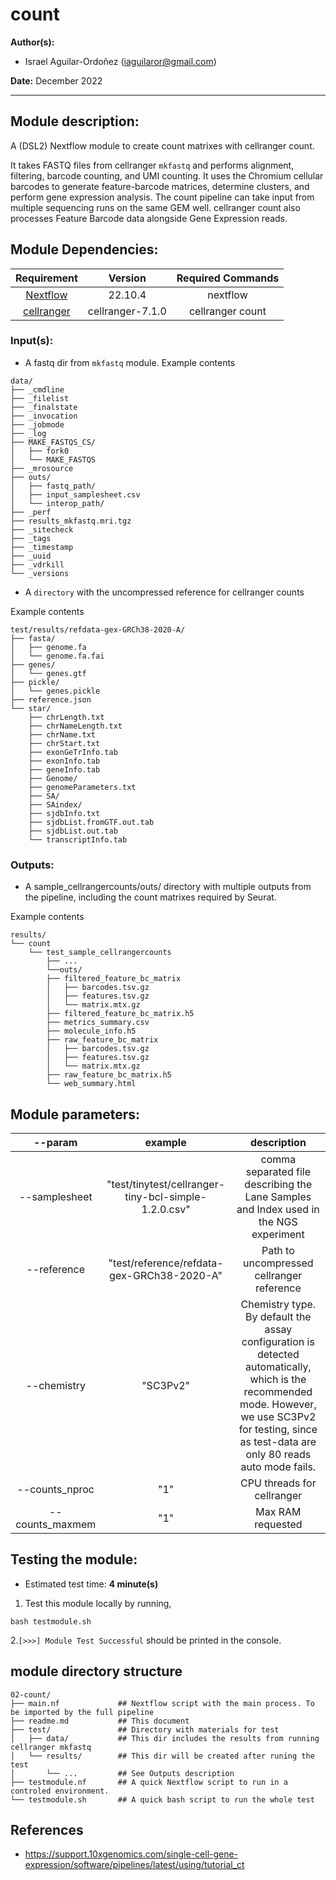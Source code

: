 # count
**Author(s):**

* Israel Aguilar-Ordoñez (iaguilaror@gmail.com)

**Date:** December 2022  

---

## Module description:  

A (DSL2) Nextflow module to create count matrixes with cellranger count.

It takes FASTQ files from cellranger `mkfastq` and performs alignment, filtering, barcode counting, and UMI counting. It uses the Chromium cellular barcodes to generate feature-barcode matrices, determine clusters, and perform gene expression analysis. The count pipeline can take input from multiple sequencing runs on the same GEM well. cellranger count also processes Feature Barcode data alongside Gene Expression reads.

## Module Dependencies:

| Requirement | Version  | Required Commands |
|:---------:|:--------:|:-------------------:|
| [Nextflow](https://www.nextflow.io/docs/latest/getstarted.html) | 22.10.4 | nextflow |
| [cellranger](https://support.10xgenomics.com/single-cell-gene-expression/software/downloads/latest) | cellranger-7.1.0 | cellranger count |

### Input(s):

* A fastq dir from `mkfastq` module.
Example contents  
```
data/
├── _cmdline
├── _filelist
├── _finalstate
├── _invocation
├── _jobmode
├── _log
├── MAKE_FASTQS_CS/
│   ├── fork0
│   └── MAKE_FASTQS
├── _mrosource
├── outs/
│   ├── fastq_path/
│   ├── input_samplesheet.csv
│   └── interop_path/
├── _perf
├── results_mkfastq.mri.tgz
├── _sitecheck
├── _tags
├── _timestamp
├── _uuid
├── _vdrkill
└── _versions
```

* A `directory` with the uncompressed reference for cellranger counts  

Example contents  
```
test/results/refdata-gex-GRCh38-2020-A/
├── fasta/
│   ├── genome.fa
│   └── genome.fa.fai
├── genes/
│   └── genes.gtf
├── pickle/
│   └── genes.pickle
├── reference.json
└── star/
    ├── chrLength.txt
    ├── chrNameLength.txt
    ├── chrName.txt
    ├── chrStart.txt
    ├── exonGeTrInfo.tab
    ├── exonInfo.tab
    ├── geneInfo.tab
    ├── Genome/
    ├── genomeParameters.txt
    ├── SA/
    ├── SAindex/
    ├── sjdbInfo.txt
    ├── sjdbList.fromGTF.out.tab
    ├── sjdbList.out.tab
    └── transcriptInfo.tab
```

### Outputs:

* A sample_cellrangercounts/outs/ directory with multiple outputs from the pipeline, including the count matrixes required by Seurat.  

Example contents  
```
results/
└── count
    └── test_sample_cellrangercounts
        ├── ...
        └──outs/
        ├── filtered_feature_bc_matrix
        │   ├── barcodes.tsv.gz
        │   ├── features.tsv.gz
        │   └── matrix.mtx.gz
        ├── filtered_feature_bc_matrix.h5
        ├── metrics_summary.csv
        ├── molecule_info.h5
        ├── raw_feature_bc_matrix
        │   ├── barcodes.tsv.gz
        │   ├── features.tsv.gz
        │   └── matrix.mtx.gz
        ├── raw_feature_bc_matrix.h5
        └── web_summary.html
```

## Module parameters:

| --param | example  | description |
|:---------:|:--------:|:-------------------:|
| --samplesheet | "test/tinytest/cellranger-tiny-bcl-simple-1.2.0.csv" | comma separated file describing the Lane Samples and Index used in the NGS experiment |
| --reference | "test/reference/refdata-gex-GRCh38-2020-A" | Path to uncompressed cellranger reference |
| --chemistry | "SC3Pv2" | Chemistry type. By default the assay configuration is detected automatically, which is the recommended mode. However, we use SC3Pv2 for testing, since as test-data are only 80 reads auto mode fails. |
| --counts_nproc | "1" |  CPU threads for cellranger |
| --counts_maxmem | "1" | Max RAM requested |

## Testing the module:

* Estimated test time:  **4 minute(s)**  

1. Test this module locally by running,
```
bash testmodule.sh
```

2.`[>>>] Module Test Successful` should be printed in the console.  

## module directory structure

````
02-count/
├── main.nf             ## Nextflow script with the main process. To be imported by the full pipeline 
├── readme.md           ## This document
├── test/               ## Directory with materials for test
│   ├── data/           ## This dir includes the results from running cellranger mkfastq
│   └── results/        ## This dir will be created after runing the test
│       └── ...         ## See Outputs description
├── testmodule.nf       ## A quick Nextflow script to run in a controled environment.
└── testmodule.sh       ## A quick bash script to run the whole test
````
## References
* https://support.10xgenomics.com/single-cell-gene-expression/software/pipelines/latest/using/tutorial_ct